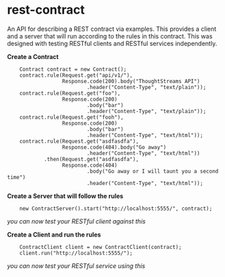 rest-contract
=============

An API for describing a REST contract via examples. This provides a client and a server that will run according to the rules in this contract. This was designed with testing RESTful clients and RESTful services independently.


**Create a Contract**

        Contract contract = new Contract();
        contract.rule(Request.get("api/v1/"), 
                      Response.code(200).body("ThoughtStreams API")
                              .header("Content-Type", "text/plain"));
        contract.rule(Request.get("foo"), 
                      Response.code(200)
                              .body("bar")
                              .header("Content-Type", "text/plain"));
        contract.rule(Request.get("fooh"), 
                      Response.code(200)
                              .body("bar")
                              .header("Content-Type", "text/html"));
        contract.rule(Request.get("asdfasdfa"), 
                      Response.code(404).body("Go away")
                              .header("Content-Type", "text/html"))
                .then(Request.get("asdfasdfa"), 
                      Response.code(404)
                              .body("Go away or I will taunt you a second time")
                              .header("Content-Type", "text/html"));




**Create a Server that will follow the rules**

        new ContractServer().start("http://localhost:5555/", contract);

_you can now test your RESTful client against this_
        



**Create a Client and run the rules**

        ContractClient client = new ContractClient(contract);
        client.run("http://localhost:5555/");
        
_you can now test your RESTful service using this_
